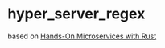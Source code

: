 # hyper_server_regex

based on [Hands-On Microservices with Rust](https://subscription.packtpub.com/book/web_development/9781789342758)
